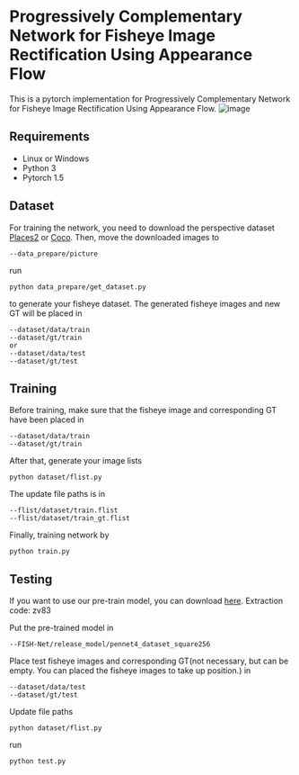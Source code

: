# Progressively Complementary Network for Fisheye Image Rectification Using Appearance Flow

This is a pytorch implementation for Progressively Complementary Network for Fisheye Image Rectification Using Appearance Flow.
![image](https://github.com/uof1745-cmd/PCN/blob/main/img/2.PNG)

## Requirements
* Linux or Windows
* Python 3
* Pytorch 1.5

## Dataset
For training the network,  you need to download the perspective dataset [Places2](http://places2.csail.mit.edu/download.html) or [Coco](https://cocodataset.org/). Then, move the downloaded images to
```
--data_prepare/picture
```
run
```
python data_prepare/get_dataset.py
```
to generate your fisheye dataset. The generated fisheye images and new GT will be placed in 
```
--dataset/data/train 
--dataset/gt/train  
or 
--dataset/data/test
--dataset/gt/test
```

## Training
Before training, make sure that the fisheye image and corresponding GT have been placed in 
```
--dataset/data/train
--dataset/gt/train
```
After that, generate your image lists
```
python dataset/flist.py
```
The update file paths is in 
```
--flist/dataset/train.flist 
--flist/dataset/train_gt.flist 
```
Finally, training network by
```
python train.py
```

## Testing
If you want to use our pre-train model, you can download [here](https://pan.baidu.com/s/1_vtoyewrq6nw7t2Of-NVsw). Extraction code: zv83

Put the pre-trained model in 
```
--FISH-Net/release_model/pennet4_dataset_square256
```

Place test fisheye images and corresponding GT(not necessary, but can be empty. You can placed the fisheye images to take up position.) in 
```
--dataset/data/test
--dataset/gt/test
```
Update file paths 
```
python dataset/flist.py
```
run
```
python test.py
```
